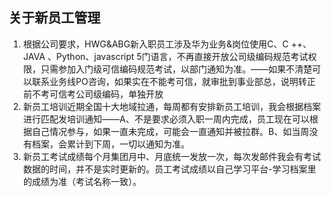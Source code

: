 
## 关于新员工管理  

1. 根据公司要求，HWG&ABG新入职员工涉及华为业务&岗位使用C、C ++、JAVA 、Python、javascript 5门语言，不再直接开放公司级编码规范考试权限，只需参加入门级可信编码规范考试，以部门通知为准。——如果不清楚可以联系业务线PO咨询，如果实在不能考可信，就审批到事业部总，说明转正前不考可信考公司级编码，单独开放  
2. 新员工培训近期全国十大地域拉通，每周都有安排新员工培训，我会根据档案进行匹配发培训通知——A、不是要求必须入职一周内完成，员工现在可以根据自己情况参与，如果一直未完成，可能会一直通知并被拉群。B、如当周没有档案，会累计到下周，一切以通知为准。  
3. 新员工考试成绩每个月集团月中、月底统一发放一次，每次发邮件我会有考试数据的时间，并不是实时更新的。员工考试成绩以自己学习平台-学习档案里的成绩为准（考试名称一致）。
~~~~